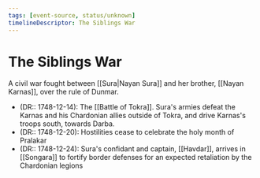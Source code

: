 ```yaml
---
tags: [event-source, status/unknown]
timelineDescriptor: The Siblings War
---
```


# The Siblings War

A civil war fought between [[Sura|Nayan Sura]] and her brother, [[Nayan Karnas]], over the rule of Dunmar.

- (DR:: 1748-12-14): The [[Battle of Tokra]]. Sura's armies defeat the Karnas and his Chardonian allies outside of Tokra, and drive Karnas's troops south, towards Darba. 
- (DR:: 1748-12-20): Hostilities cease to celebrate the holy month of Pralakar
- (DR:: 1748-12-24): Sura's confidant and captain, [[Havdar]], arrives in [[Songara]] to fortify border defenses for an expected retaliation by the Chardonian legions